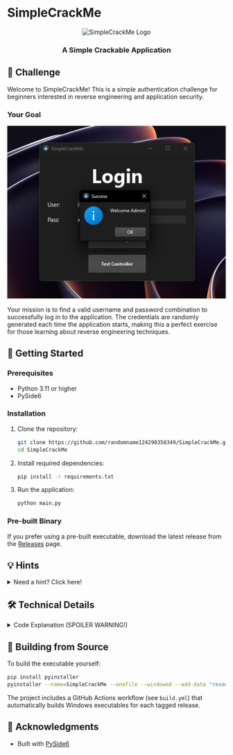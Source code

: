 # SimpleCrackMe

<div align="center">
  <img src="resources/icons/icon.ico" alt="SimpleCrackMe Logo" width="120" height="120">
  <h3>A Simple Crackable Application</h3>
</div>

## 🔐 Challenge

Welcome to SimpleCrackMe! This is a simple authentication challenge for beginners interested in reverse engineering and application security.

### Your Goal

<div align="center">
  <img src="resources/others/goal.png" alt="Challenge Goal">
</div>

Your mission is to find a valid username and password combination to successfully log in to the application. The credentials are randomly generated each time the application starts, making this a perfect exercise for those learning about reverse engineering techniques.

## 🚀 Getting Started

### Prerequisites

- Python 3.11 or higher
- PySide6

### Installation

1. Clone the repository:
   ```bash
   git clone https://github.com/randomname124290358349/SimpleCrackMe.git
   cd SimpleCrackMe
   ```

2. Install required dependencies:
   ```bash
   pip install -r requirements.txt
   ```

3. Run the application:
   ```bash
   python main.py
   ```

### Pre-built Binary

If you prefer using a pre-built executable, download the latest release from the [Releases](https://github.com/randomname124290358349/SimpleCrackMe/releases) page.

## 💡 Hints

<details>
<summary>Need a hint? Click here!</summary>

1. The application uses a Model-View-Controller (MVC) architecture.
2. Look for where and how the user credentials are generated.
3. Finding a way to inspect the application's memory during runtime might be helpful.
4. Try to understand how the authentication logic works.

</details>

## 🛠️ Technical Details

<details>
<summary>Code Explanation (SPOILER WARNING!)</summary>

### Architecture

This application follows the Model-View-Controller (MVC) architectural pattern:

- **Model (`UserModel`)**: Manages data, logic, and rules of the application
- **View (`MainWindow`)**: Handles the user interface and user interactions
- **Controllers (`LoginController`, `TestController`)**: Process user input and update the model/view accordingly

### Authentication System

The authentication system uses a simple in-memory dictionary to store user credentials. The interesting part is that the username and password are randomly generated each time the application starts:

```python
def __init__(self):
    ascii_letters_and_numbers = [_ for _ in 'abcdefghijklmnopqrstuvwxyzABCDEFGHIJKLMNOPQRSTUVWXYZ1234567890']
    random_user = "".join([choice(ascii_letters_and_numbers) for _ in range(10)])
    random_pass = "".join([choice(ascii_letters_and_numbers) for _ in range(10)])
    self.users = {
        random_user: {"password": random_pass, "name": "Admin", "role": "admin"},
    }
    self.current_user = None
```

This makes each instance unique, requiring users to analyze the running application rather than the static code.

### Security Vulnerabilities

The primary vulnerability in this application is that the credentials are stored in memory as plaintext. A proper reverse engineering tool can be used to scan the application's memory and find these credentials.

### UI Implementation

The UI is implemented using PySide6 (Qt for Python) with a simple login form. The application uses signals and slots to communicate between the UI components and the controllers.

</details>

## 🔧 Building from Source

To build the executable yourself:

```bash
pip install pyinstaller
pyinstaller --name=SimpleCrackMe --onefile --windowed --add-data "resources;resources" --icon=resources/icons/icon.ico main.py
```

The project includes a GitHub Actions workflow (see `build.yml`) that automatically builds Windows executables for each tagged release.


## 🙏 Acknowledgments

- Built with [PySide6](https://wiki.qt.io/Qt_for_Python)
